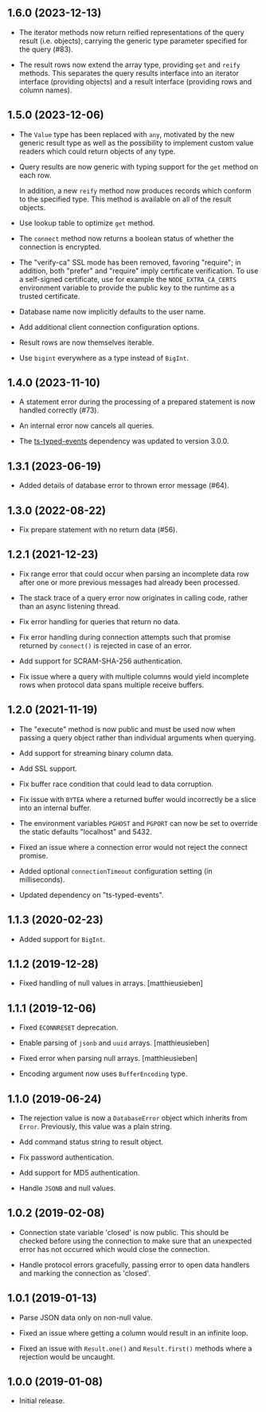 1.6.0 (2023-12-13)
------------------

- The iterator methods now return reified representations of the query result
  (i.e. objects), carrying the generic type parameter specified for the query
  (#83).

- The result rows now extend the array type, providing `get` and `reify` methods.
  This separates the query results interface into an iterator interface (providing
  objects) and a result interface (providing rows and column names).

1.5.0 (2023-12-06)
------------------

- The `Value` type has been replaced with `any`, motivated by the new
  generic result type as well as the possibility to implement custom
  value readers which could return objects of any type.

- Query results are now generic with typing support for the `get`
  method on each row.

  In addition, a new `reify` method now produces records which conform
  to the specified type. This method is available on all of the result
  objects.

- Use lookup table to optimize `get` method.

- The `connect` method now returns a boolean status of whether the
  connection is encrypted.

- The "verify-ca" SSL mode has been removed, favoring "require"; in addition, both
  "prefer" and "require" imply certificate verification. To use a self-signed
  certificate, use for example the `NODE_EXTRA_CA_CERTS` environment variable
  to provide the public key to the runtime as a trusted certificate.

- Database name now implicitly defaults to the user name.

- Add additional client connection configuration options.

- Result rows are now themselves iterable.

- Use `bigint` everywhere as a type instead of `BigInt`.

1.4.0 (2023-11-10)
------------------

- A statement error during the processing of a prepared statement is
  now handled correctly (#73).

- An internal error now cancels all queries.

- The [ts-typed-events](https://www.npmjs.com/package/ts-typed-events)
  dependency was updated to version 3.0.0.


1.3.1 (2023-06-19)
------------------

- Added details of database error to thrown error message (#64).


1.3.0 (2022-08-22)
------------------

- Fix prepare statement with no return data (#56).


1.2.1 (2021-12-23)
------------------

- Fix range error that could occur when parsing an incomplete data row
  after one or more previous messages had already been processed.

- The stack trace of a query error now originates in calling code,
  rather than an async listening thread.

- Fix error handling for queries that return no data.

- Fix error handling during connection attempts such that promise
  returned by `connect()` is rejected in case of an error.

- Add support for SCRAM-SHA-256 authentication.

- Fix issue where a query with multiple columns would yield incomplete
  rows when protocol data spans multiple receive buffers.

1.2.0 (2021-11-19)
------------------

- The "execute" method is now public and must be used now when passing
  a query object rather than individual arguments when querying.

- Add support for streaming binary column data.

- Add SSL support.

- Fix buffer race condition that could lead to data corruption.

- Fix issue with `BYTEA` where a returned buffer would incorrectly be
  a slice into an internal buffer.

- The environment variables `PGHOST` and `PGPORT` can now be set to
  override the static defaults "localhost" and 5432.

- Fixed an issue where a connection error would not reject the connect
  promise.

- Added optional `connectionTimeout` configuration setting (in
  milliseconds).

- Updated dependency on "ts-typed-events".

1.1.3 (2020-02-23)
------------------

- Added support for `BigInt`.

1.1.2 (2019-12-28)
------------------

- Fixed handling of null values in arrays. [matthieusieben]


1.1.1 (2019-12-06)
------------------

- Fixed `ECONNRESET` deprecation.

- Enable parsing of `jsonb` and `uuid` arrays. [matthieusieben]

- Fixed error when parsing null arrays. [matthieusieben]

- Encoding argument now uses `BufferEncoding` type.


1.1.0 (2019-06-24)
------------------

- The rejection value is now a `DatabaseError` object which inherits
  from `Error`. Previously, this value was a plain string.

- Add command status string to result object.

- Fix password authentication.

- Add support for MD5 authentication.

- Handle `JSONB` and null values.


1.0.2 (2019-02-08)
------------------

- Connection state variable 'closed' is now public. This should be
  checked before using the connection to make sure that an unexpected
  error has not occurred which would close the connection.

- Handle protocol errors gracefully, passing error to open data
  handlers and marking the connection as 'closed'.


1.0.1 (2019-01-13)
------------------

- Parse JSON data only on non-null value.

- Fixed an issue where getting a column would result in an infinite loop.

- Fixed an issue with `Result.one()` and `Result.first()` methods
  where a rejection would be uncaught.


1.0.0 (2019-01-08)
------------------

- Initial release.
